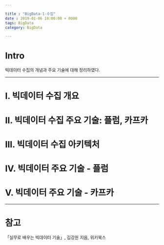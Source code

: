 ```yaml
---

title : "BigData-1-수집"
date : 2019-01-06 10:00:00 + 0000
tags: BigData
category: BigData

---
```


# Intro
빅데이터 수집의 개념과 주요 기술에 대해 정리하였다.

***

# Ⅰ. 빅데이터 수집 개요

# Ⅱ. 빅데이터 수집 주요 기술: 플럼, 카프카

# Ⅲ. 빅데이터 수집 아키텍처

# Ⅳ. 빅데이터 주요 기술 - 플럼

# Ⅴ. 빅데이터 주요 기술 - 카프카
***

# 참고
「실무로 배우는 빅데이터 기술」, 김강원 지음, 위키북스
